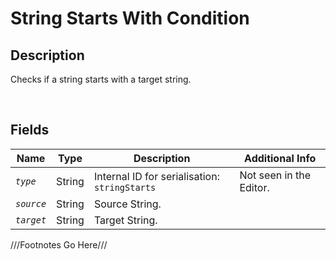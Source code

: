 String Starts With Condition
============= 

## Description

Checks if a string starts with a target string.

<br />

## Fields

| Name     | Type   | Description | Additional Info |
| -------- | ------ | ----------- | --------------- |
| *`type`* | String |      Internal ID for serialisation: `stringStarts`       |         Not seen in the Editor.        |
| *`source`* | String |      Source String.       |                 |
| *`target`* | String |      Target String.       |                 |

///Footnotes Go Here///

[^-1]: Fields in *italics* are required for the Object to be valid.  
